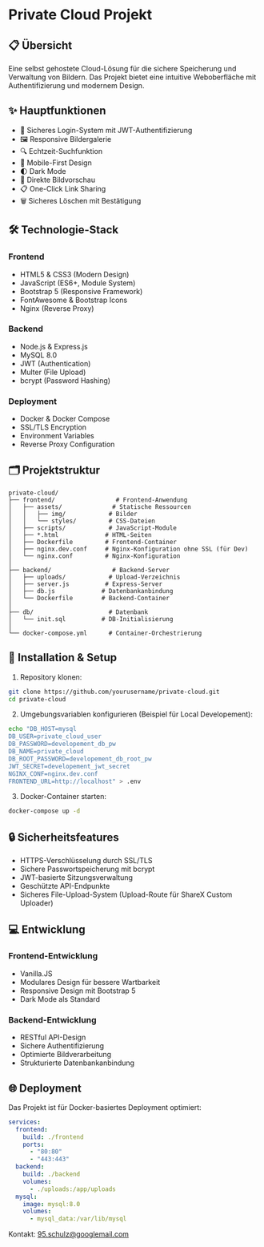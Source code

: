 # Private Cloud Projekt

## 📋 Übersicht
Eine selbst gehostete Cloud-Lösung für die sichere Speicherung und Verwaltung von Bildern. Das Projekt bietet eine intuitive Weboberfläche mit Authentifizierung und modernem Design.

## ✨ Hauptfunktionen
- 🔐 Sicheres Login-System mit JWT-Authentifizierung
- 🖼️ Responsive Bildergalerie
- 🔍 Echtzeit-Suchfunktion
- 📱 Mobile-First Design
- 🌓 Dark Mode
- 🔄 Direkte Bildvorschau
- 📋 One-Click Link Sharing
- 🗑️ Sicheres Löschen mit Bestätigung

## 🛠️ Technologie-Stack

### Frontend
- HTML5 & CSS3 (Modern Design)
- JavaScript (ES6+, Module System)
- Bootstrap 5 (Responsive Framework)
- FontAwesome & Bootstrap Icons
- Nginx (Reverse Proxy)

### Backend
- Node.js & Express.js
- MySQL 8.0
- JWT (Authentication)
- Multer (File Upload)
- bcrypt (Password Hashing)

### Deployment
- Docker & Docker Compose
- SSL/TLS Encryption
- Environment Variables
- Reverse Proxy Configuration

## 🗂️ Projektstruktur
```
private-cloud/
├── frontend/                 # Frontend-Anwendung
│   ├── assets/              # Statische Ressourcen
│   │   ├── img/            # Bilder
│   │   └── styles/         # CSS-Dateien
│   ├── scripts/            # JavaScript-Module
│   ├── *.html             # HTML-Seiten
│   ├── Dockerfile         # Frontend-Container
│   ├── nginx.dev.conf     # Nginx-Konfiguration ohne SSL (für Dev)
│   └── nginx.conf         # Nginx-Konfiguration
│
├── backend/                 # Backend-Server
│   ├── uploads/            # Upload-Verzeichnis
│   ├── server.js          # Express-Server
│   ├── db.js             # Datenbankanbindung
│   └── Dockerfile        # Backend-Container
│
├── db/                     # Datenbank
│   └── init.sql          # DB-Initialisierung
│
└── docker-compose.yml      # Container-Orchestrierung
```

## 🚀 Installation & Setup

1. Repository klonen:
```bash
git clone https://github.com/yourusername/private-cloud.git
cd private-cloud
```

2. Umgebungsvariablen konfigurieren (Beispiel für Local Developement):
```bash
echo "DB_HOST=mysql
DB_USER=private_cloud_user
DB_PASSWORD=developement_db_pw
DB_NAME=private_cloud
DB_ROOT_PASSWORD=developement_db_root_pw
JWT_SECRET=developement_jwt_secret
NGINX_CONF=nginx.dev.conf
FRONTEND_URL=http://localhost" > .env
```

3. Docker-Container starten:
```bash
docker-compose up -d
```

## 🔒 Sicherheitsfeatures

- HTTPS-Verschlüsselung durch SSL/TLS
- Sichere Passwortspeicherung mit bcrypt
- JWT-basierte Sitzungsverwaltung
- Geschützte API-Endpunkte
- Sicheres File-Upload-System (Upload-Route für ShareX Custom Uploader)

## 💻 Entwicklung

### Frontend-Entwicklung
- Vanilla.JS
- Modulares Design für bessere Wartbarkeit
- Responsive Design mit Bootstrap 5
- Dark Mode als Standard

### Backend-Entwicklung
- RESTful API-Design
- Sichere Authentifizierung
- Optimierte Bildverarbeitung
- Strukturierte Datenbankanbindung

## 🌐 Deployment

Das Projekt ist für Docker-basiertes Deployment optimiert:

```yaml
services:
  frontend:
    build: ./frontend
    ports:
      - "80:80"
      - "443:443"
  backend:
    build: ./backend
    volumes:
      - ./uploads:/app/uploads
  mysql:
    image: mysql:8.0
    volumes:
      - mysql_data:/var/lib/mysql
```

Kontakt: 95.schulz@googlemail.com

